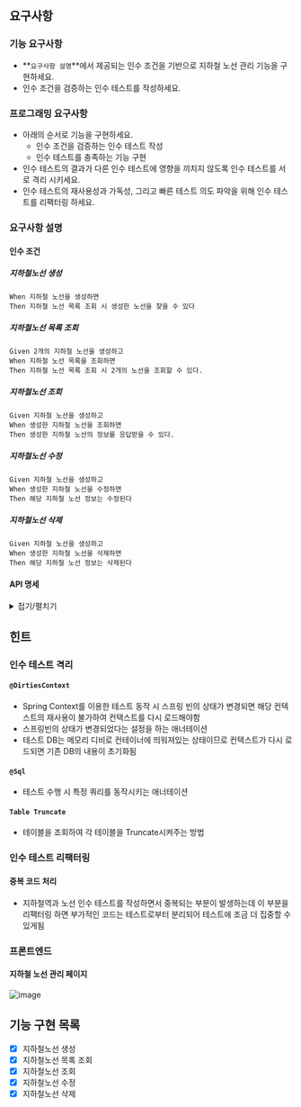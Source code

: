 ## 요구사항

### 기능 요구사항
- **`요구사항 설명`**에서 제공되는 인수 조건을 기반으로 지하철 노선 관리 기능을 구현하세요.
- 인수 조건을 검증하는 인수 테스트를 작성하세요.

### 프로그래밍 요구사항
- 아래의 순서로 기능을 구현하세요.
  - 인수 조건을 검증하는 인수 테스트 작성
  - 인수 테스트를 충족하는 기능 구현
- 인수 테스트의 결과가 다른 인수 테스트에 영향을 끼치지 않도록 인수 테스트를 서로 격리 시키세요.
- 인수 테스트의 재사용성과 가독성, 그리고 빠른 테스트 의도 파악을 위해 인수 테스트를 리팩터링 하세요.

### 요구사항 설명

#### 인수 조건

##### 지하철노선 생성

```text
When 지하철 노선을 생성하면
Then 지하철 노선 목록 조회 시 생성한 노선을 찾을 수 있다
```

##### 지하철노선 목록 조회

```text
Given 2개의 지하철 노선을 생성하고
When 지하철 노선 목록을 조회하면
Then 지하철 노선 목록 조회 시 2개의 노선을 조회할 수 있다.
```

##### 지하철노선 조회

```text
Given 지하철 노선을 생성하고
When 생성한 지하철 노선을 조회하면
Then 생성한 지하철 노선의 정보를 응답받을 수 있다.
```

##### 지하철노선 수정

```text
Given 지하철 노선을 생성하고
When 생성한 지하철 노선을 수정하면
Then 해당 지하철 노선 정보는 수정된다
```

##### 지하철노선 삭제

```text
Given 지하철 노선을 생성하고
When 생성한 지하철 노선을 삭제하면
Then 해당 지하철 노선 정보는 삭제된다
```

#### API 명세

<details>
<summary>접기/펼치기</summary>
<img alt="image" src="https://nextstep-storage.s3.ap-northeast-2.amazonaws.com/05ea24170d7745b48add07a114b79562"/>
</details>


## 힌트

### 인수 테스트 격리

#### `@DirtiesContext`

- Spring Context를 이용한 테스트 동작 시 스프링 빈의 상태가 변경되면 해당 컨텍스트의 재사용이 불가하여 컨택스트를 다시 로드해야함
- 스프링빈의 상태가 변경되었다는 설정을 하는 애너테이션
- 테스트 DB는 메모리 디비로 컨테이너에 띄워져있는 상태이므로 컨텍스트가 다시 로드되면 기존 DB의 내용이 초기화됨

#### `@Sql`

- 테스트 수행 시 특정 쿼리를 동작시키는 애너테이션

#### `Table Truncate`

- 테이블을 조회하여 각 테이블을 Truncate시켜주는 방법

### 인수 테스트 리팩터링

#### 중복 코드 처리
- 지하철역과 노선 인수 테스트를 작성하면서 중복되는 부분이 발생하는데 이 부분을 리팩터링 하면 부가적인 코드는 테스트로부터 분리되어 테스트에 조금 더 집중할 수 있게됨

### 프론트엔드

#### 지하철 노선 관리 페이지

![image](https://nextstep-storage.s3.ap-northeast-2.amazonaws.com/5ec28e04f482428ebd7a9bc7010d047c)


## 기능 구현 목록

- [x] 지하철노선 생성
- [x] 지하철노선 목록 조회
- [x] 지하철노선 조회
- [x] 지하철노선 수정
- [x] 지하철노선 삭제
